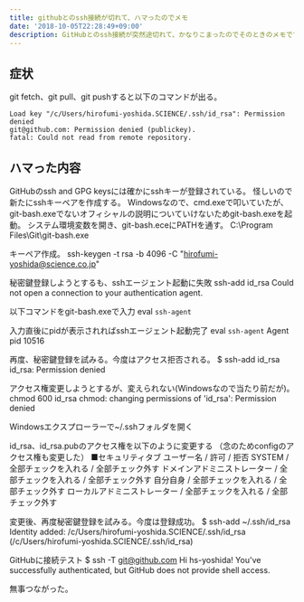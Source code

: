```yaml
---
title: githubとのssh接続が切れて、ハマったのでメモ
date: '2018-10-05T22:28:49+09:00'
description: GitHubとのssh接続が突然途切れて、かなりこまったのでそのときのメモです。
---
```


## 症状
git fetch、git pull、git pushすると以下のコマンドが出る。
```
Load key "/c/Users/hirofumi-yoshida.SCIENCE/.ssh/id_rsa": Permission denied
git@github.com: Permission denied (publickey).
fatal: Could not read from remote repository.
```

## ハマった内容
GitHubのssh and GPG keysには確かにsshキーが登録されている。
怪しいので新たにsshキーペアを作成する。
Windowsなので、cmd.exeで叩いていたが、
git-bash.exeでないオフィシャルの説明についていけないためgit-bash.exeを起動。
システム環境変数を開き、git-bash.eceにPATHを通す。
C:\Program Files\Git\git-bash.exe

キーペア作成。
ssh-keygen -t rsa -b 4096 -C "hirofumi-yoshida@science.co.jp"

秘密鍵登録しようとするも、sshエージェント起動に失敗
ssh-add id_rsa
Could not open a connection to your authentication agent.

以下コマンドをgit-bash.exeで入力
eval `ssh-agent`

入力直後にpidが表示されればsshエージェント起動完了
eval `ssh-agent`
Agent pid 10516

再度、秘密鍵登録を試みる。今度はアクセス拒否される。
$ ssh-add id_rsa
id_rsa: Permission denied

アクセス権変更しようとするが、変えられない(Windowsなので当たり前だが)。
chmod 600 id_rsa
chmod: changing permissions of 'id_rsa': Permission denied

Windowsエクスプローラーで~/.sshフォルダを開く

id_rsa、id_rsa.pubのアクセス権を以下のように変更する
（念のためconfigのアクセス権も変更した）
■セキュリティタブ
ユーザー名 / 許可 / 拒否
SYSTEM / 全部チェックを入れる / 全部チェック外す
ドメインアドミニストレーター / 全部チェックを入れる / 全部チェック外す
自分自身 / 全部チェックを入れる / 全部チェック外す
ローカルアドミニストレーター / 全部チェックを入れる / 全部チェック外す

変更後、再度秘密鍵登録を試みる。今度は登録成功。
$ ssh-add ~/.ssh/id_rsa
Identity added: /c/Users/hirofumi-yoshida.SCIENCE/.ssh/id_rsa (/c/Users/hirofumi-yoshida.SCIENCE/.ssh/id_rsa)

GitHubに接続テスト
$ ssh -T git@github.com
Hi hs-yoshida! You've successfully authenticated, but GitHub does not provide shell access.

無事つながった。

